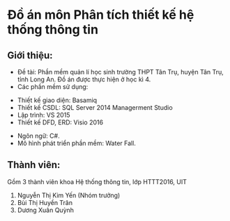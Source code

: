 # Đồ án môn Phân tích thiết kế hệ thống thông tin
## Giới thiệu:
- Đề tài: Phần mềm quản lí học sinh trường THPT Tân Trụ, huyện Tân Trụ, tỉnh Long An. Đồ án được thực hiện ở học kì 4.
- Các phần mềm sử dụng:
 * Thiết kế giao diện: Basamiq
 * Thiết kế CSDL: SQL Server 2014 Managerment Studio
 * Lập trình: VS 2015
 * Thiết kế DFD, ERD: Visio 2016
- Ngôn ngữ: C#.
- Mô hình phát triển phần mềm: Water Fall.

## Thành viên:
Gồm 3 thành viên khoa Hệ thống thông tin, lớp HTTT2016, UIT
1) Nguyễn Thị Kim Yến (Nhóm trưởng)
2) Bùi Thị Huyền Trân
3) Dương Xuân Quỳnh

